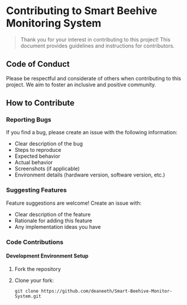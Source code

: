 # Contributing to Smart Beehive Monitoring System

> Thank you for your interest in contributing to this project! This document provides guidelines and instructions for contributors.

## Code of Conduct

Please be respectful and considerate of others when contributing to this project. We aim to foster an inclusive and positive community.

## How to Contribute

### Reporting Bugs

If you find a bug, please create an issue with the following information:

- Clear description of the bug
- Steps to reproduce
- Expected behavior
- Actual behavior
- Screenshots (if applicable)
- Environment details (hardware version, software version, etc.)

### Suggesting Features

Feature suggestions are welcome! Create an issue with:

- Clear description of the feature
- Rationale for adding this feature
- Any implementation ideas you have

### Code Contributions

#### Development Environment Setup

1. Fork the repository
2. Clone your fork:

   ```
   git clone https://github.com/deaneeth/Smart-Beehive-Monitor-System.git
   ```